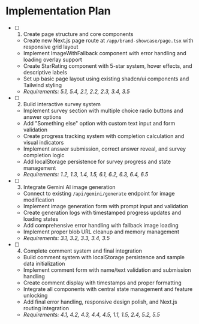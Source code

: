 # Implementation Plan

- [ ] 1. Create page structure and core components

  - Create new Next.js page route at `/app/brand-showcase/page.tsx` with responsive grid layout
  - Implement ImageWithFallback component with error handling and loading overlay support
  - Create StarRating component with 5-star system, hover effects, and descriptive labels
  - Set up basic page layout using existing shadcn/ui components and Tailwind styling
  - _Requirements: 5.1, 5.4, 2.1, 2.2, 2.3, 3.4, 3.5_

- [ ] 2. Build interactive survey system

  - Implement survey section with multiple choice radio buttons and answer options
  - Add "Something else" option with custom text input and form validation
  - Create progress tracking system with completion calculation and visual indicators
  - Implement answer submission, correct answer reveal, and survey completion logic
  - Add localStorage persistence for survey progress and state management
  - _Requirements: 1.2, 1.3, 1.4, 1.5, 6.1, 6.2, 6.3, 6.4, 6.5_

- [ ] 3. Integrate Gemini AI image generation

  - Connect to existing `/api/gemini/generate` endpoint for image modification
  - Implement image generation form with prompt input and validation
  - Create generation logs with timestamped progress updates and loading states
  - Add comprehensive error handling with fallback image loading
  - Implement proper blob URL cleanup and memory management
  - _Requirements: 3.1, 3.2, 3.3, 3.4, 3.5_

- [ ] 4. Complete comment system and final integration
  - Build comment system with localStorage persistence and sample data initialization
  - Implement comment form with name/text validation and submission handling
  - Create comment display with timestamps and proper formatting
  - Integrate all components with central state management and feature unlocking
  - Add final error handling, responsive design polish, and Next.js routing integration
  - _Requirements: 4.1, 4.2, 4.3, 4.4, 4.5, 1.1, 1.5, 2.4, 5.2, 5.5_
